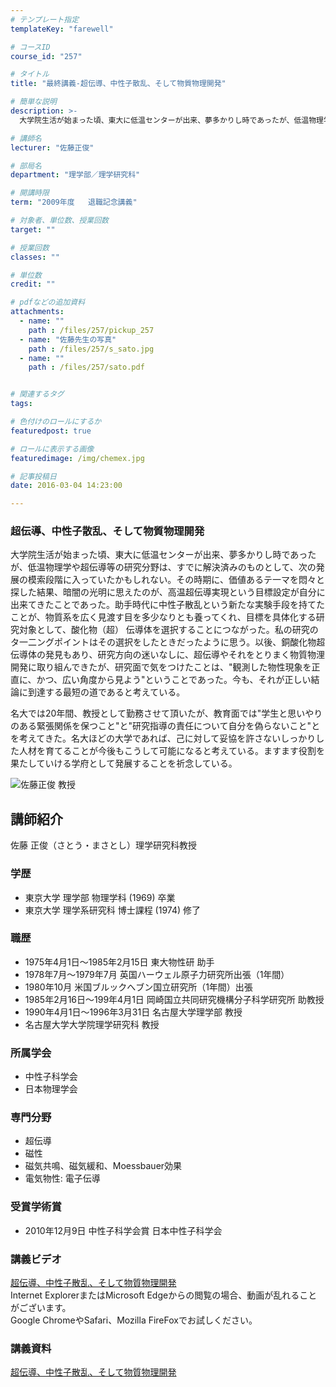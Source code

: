 ```yaml
---
# テンプレート指定
templateKey: "farewell"

# コースID
course_id: "257"

# タイトル
title: "最終講義-超伝導、中性子散乱、そして物質物理開発"

# 簡単な説明
description: >-
  大学院生活が始まった頃、東大に低温センターが出来、夢多かりし時であったが、低温物理学や超伝導等の研究分野は、すでに解決済みのものとして、次の発展の模索段階に入っていたかもしれない。その時期に、価値...

# 講師名
lecturer: "佐藤正俊"

# 部局名
department: "理学部／理学研究科"

# 開講時限
term: "2009年度	退職記念講義"

# 対象者、単位数、授業回数
target: ""

# 授業回数
classes: ""

# 単位数
credit: ""

# pdfなどの追加資料
attachments: 
  - name: "" 
    path : /files/257/pickup_257
  - name: "佐藤先生の写真" 
    path : /files/257/s_sato.jpg
  - name: "" 
    path : /files/257/sato.pdf


# 関連するタグ
tags:

# 色付けのロールにするか
featuredpost: true

# ロールに表示する画像
featuredimage: /img/chemex.jpg

# 記事投稿日
date: 2016-03-04 14:23:00

---
```

### 超伝導、中性子散乱、そして物質物理開発 

大学院生活が始まった頃、東大に低温センターが出来、夢多かりし時であったが、低温物理学や超伝導等の研究分野は、すでに解決済みのものとして、次の発展の模索段階に入っていたかもしれない。その時期に、価値あるテ一マを悶々と探した結果、暗闇の光明に思えたのが、高温超伝導実現という目標設定が自分に出来てきたことであった。助手時代に中性子散乱という新たな実験手段を持てたことが、物質系を広く見渡す目を多少なりとも養ってくれ、目標を具体化する研究対象として、酸化物（超） 伝導体を選択することにつながった。私の研究のタ一二ングポイントはその選択をしたときだったように思う。以後、銅酸化物超伝導体の発見もあり、研究方向の迷いなしに、超伝導やそれをとりまく物質物浬開発に取り組んできたが、研究面で気をつけたことは、"観測した物性現象を正直に、かつ、広い角度から見よう"ということであった。今も、それが正しい結論に到達する最短の道であると考えている。 

名大では20年間、教授として勤務させて頂いたが、教育面では"学生と思いやりのある緊張関係を保つこと"と"研究指導の責任について自分を偽らないこと"とを考えてきた。名大ほどの大学であれば、己に対して妥協を許さないしっかりした人材を育てることが今後もこうして可能になると考えている。ますます役割を果たしていける学府として発展することを祈念している。

![佐藤正俊 教授](/files/257/s_sato.jpg) 
## 講師紹介

佐藤 正俊（さとう・まさとし）理学研究科教授 

### 学歴

  * 東京大学 理学部 物理学科 (1969) 卒業
  * 東京大学 理学系研究科 博士課程 (1974) 修了

### 職歴

  * 1975年4月1日〜1985年2月15日 東大物性研 助手
  * 1978年7月〜1979年7月 英国ハーウェル原子力研究所出張（1年間）
  * 1980年10月 米国ブルックへブン国立研究所（1年間）出張
  * 1985年2月16日〜199年4月1日 岡崎国立共同研究機構分子科学研究所 助教授
  * 1990年4月1日〜1996年3月31日 名古屋大学理学部 教授
  * 名古屋大学大学院理学研究科 教授

### 所属学会

  * 中性子科学会
  * 日本物理学会

### 専門分野

  * 超伝導
  * 磁性
  * 磁気共鳴、磁気緩和、Moessbauer効果
  * 電気物性: 電子伝導

### 受賞学術賞

  * 2010年12月9日 中性子科学会賞 日本中性子科学会
### 講義ビデオ

[超伝導、中性子散乱、そして物質物理開発](http://nuvideo.media.nagoya-u.ac.jp/embed/d82ba8c308e0545007412db1f0d2ce8b387f7010)  
Internet ExplorerまたはMicrosoft Edgeからの閲覧の場合、動画が乱れることがございます。  
Google ChromeやSafari、Mozilla FireFoxでお試しください。 

### 講義資料


[超伝導、中性子散乱、そして物質物理開発](/files/257/sato.pdf) 
